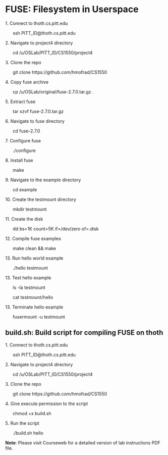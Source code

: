 # FUSE: Filesystem in Userspace
<p>1. Connect to thoth.cs.pitt.edu</p>
<ul>ssh PITT_ID@thoth.cs.pitt.edu</ul>
<p>2. Navigate to project4 directory</p>
<ul>cd /u/OSLab/PITT_ID/CS1550/project4</ul>
<p>3. Clone the repo</p>
<ul>git clone https://github.com/hmofrad/CS1550</ul>
<p>4. Copy fuse archive</p>
<ul> cp /u/OSLab/original/fuse-2.7.0.tar.gz .</ul>
<p>5. Extract fuse</p>
<ul>tar xzvf fuse-2.7.0.tar.gz</ul>
<p>6. Navigate to fuse directory</p>
<ul>cd fuse-2.7.0</ul>
<p>7. Configure fuse</p>
<ul>./configure</ul>
<p>8. Install fuse</p>
<ul>make</ul>
<p>9. Navigate to the example directory</p>
<ul>cd example</ul>
<p>10. Create the testmount directory</p>
<ul>mkdir testmount</ul>
<p>11. Create the disk</p>
<ul>dd bs=1K count=5K if=/dev/zero of=.disk</ul>
<p>12. Compile fuse examples</p>
<ul>make clean && make</ul>
<p>13. Run hello world example </p>
<ul>./hello testmount</ul>
<p>13. Test hello example</p>
<ul>ls -la testmount</ul>
<ul>cat testmount/hello</ul>
<p>13. Terminate hello example</p>
<ul>fusermount -u testmount</ul>
 
## build.sh: Build script for compiling FUSE on thoth
<p>1. Connect to thoth.cs.pitt.edu</p>
<ul>ssh PITT_ID@thoth.cs.pitt.edu</ul>
<p>2. Navigate to project4 directory</p>
<ul>cd /u/OSLab/PITT_ID/CS1550/project4</ul>
<p>3. Clone the repo</p>
<ul>git clone https://github.com/hmofrad/CS1550</ul>
<p>4. Give execute permission to the script</p>
<ul> chmod +x build.sh</ul>
<p>5. Run the script</p>
<ul>./build.sh hello</ul>

<p><b>Note</b>: Please visit Courseweb for a detailed version of lab instructions PDF file.</p>    